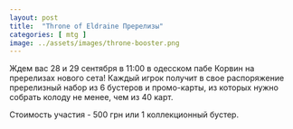 ```yaml
---
layout: post
title:  "Throne of Eldraine Пререлизы"
categories: [ mtg ]
image: ../assets/images/throne-booster.png
---
```

Ждем вас 28 и 29 сентября в 11:00 в одесском пабе Корвин на пререлизах нового сета! Каждый игрок получит в свое распоряжение пререлизный набор из 6 бустеров и промо-карты, из которых нужно собрать колоду не менее, чем из 40 карт.

Стоимость участия - 500 грн или 1 коллекционный бустер. 
